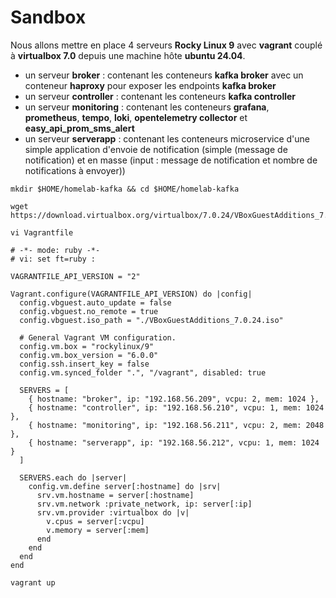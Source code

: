 # Sandbox

Nous allons mettre en place 4 serveurs **Rocky Linux 9** avec **vagrant** couplé à **virtualbox 7.0** depuis une machine hôte **ubuntu 24.04**.

- un serveur **broker** : contenant les conteneurs **kafka broker** avec un conteneur **haproxy** pour exposer les endpoints **kafka broker**
- un serveur **controller** : contenant les conteneurs **kafka controller**
- un serveur **monitoring** : contenant les conteneurs **grafana**, **prometheus**, **tempo**, **loki**, **opentelemetry collector** et **easy_api_prom_sms_alert**
- un serveur **serverapp** : contenant les conteneurs microservice d'une simple application d'envoie de notification (simple (message de notification) et en masse (input : message de notification et nombre de notifications à envoyer))

```
mkdir $HOME/homelab-kafka && cd $HOME/homelab-kafka
```

```
wget https://download.virtualbox.org/virtualbox/7.0.24/VBoxGuestAdditions_7.0.24.iso
```

```
vi Vagrantfile
```


```
# -*- mode: ruby -*-
# vi: set ft=ruby :

VAGRANTFILE_API_VERSION = "2"

Vagrant.configure(VAGRANTFILE_API_VERSION) do |config|
  config.vbguest.auto_update = false
  config.vbguest.no_remote = true
  config.vbguest.iso_path = "./VBoxGuestAdditions_7.0.24.iso"

  # General Vagrant VM configuration.
  config.vm.box = "rockylinux/9"
  config.vm.box_version = "6.0.0"
  config.ssh.insert_key = false
  config.vm.synced_folder ".", "/vagrant", disabled: true
  
  SERVERS = [
    { hostname: "broker", ip: "192.168.56.209", vcpu: 2, mem: 1024 },
    { hostname: "controller", ip: "192.168.56.210", vcpu: 1, mem: 1024 },
    { hostname: "monitoring", ip: "192.168.56.211", vcpu: 2, mem: 2048 },
    { hostname: "serverapp", ip: "192.168.56.212", vcpu: 1, mem: 1024 }
  ]

  SERVERS.each do |server|
    config.vm.define server[:hostname] do |srv|
      srv.vm.hostname = server[:hostname]
      srv.vm.network :private_network, ip: server[:ip]
      srv.vm.provider :virtualbox do |v|
        v.cpus = server[:vcpu]
        v.memory = server[:mem]
      end
    end
  end
end
```

```
vagrant up
```